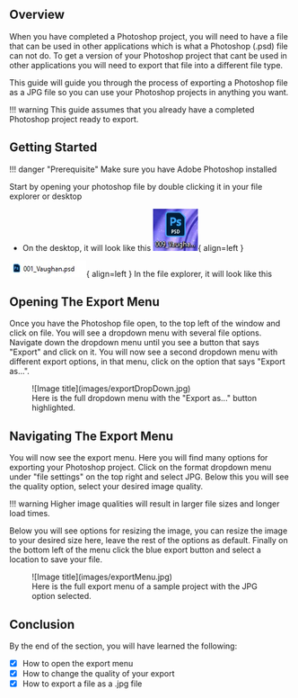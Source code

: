 ## Overview

When you have completed a Photoshop project, you will need to have a file that can be used in other applications which is what a Photoshop (.psd) file can not do. To get a version of your Photoshop project that cant be used in other applications you will need to export that file into a different file type.

This guide will guide you through the process of exporting a Photoshop file as a JPG file so you can use your Photoshop projects in anything you want.

!!! warning
    This guide assumes that you already have a completed Photoshop project ready to export.

## Getting Started

!!! danger "Prerequisite"
    Make sure you have Adobe Photoshop installed

Start by opening your photoshop file by double clicking it in your file explorer or desktop

* On the desktop, it will look like this ![Image title](images/psdFileDesktop.jpg){ align=left }

![Image title](images/psdFileFE.jpg){ align=left } In the file explorer, it will look like this

## Opening The Export Menu

Once you have the Photoshop file open, to the top left of the window and click on file. You will see a dropdown menu with several file options. Navigate down the dropdown menu until you see a button that says "Export" and click on it. You will now see a second dropdown menu with different export options, in that menu, click on the option that says "Export as...".

<figure markdown>
  ![Image title](images/exportDropDown.jpg)
  <figcaption>Here is the full dropdown menu with the "Export as..." button highlighted.</figcaption>
</figure>

## Navigating The Export Menu

You will now see the export menu. Here you will find many options for exporting your Photoshop project. Click on the format dropdown menu under "file settings" on the top right and select JPG. Below this you will see the quality option, select your desired image quality.

!!! warning
    Higher image qualities will result in larger file sizes and longer load times.

Below you will see options for resizing the image, you can resize the image to your desired size here, leave the rest of the options as default. Finally on the bottom left of the menu click the blue export button and select a location to save your file.

<figure markdown>
  ![Image title](images/exportMenu.jpg)
  <figcaption>Here is the full export menu of a sample project with the JPG option selected.</figcaption>
</figure>

## Conclusion

By the end of the section, you will have learned the following:

- [x] How to open the export menu
- [x] How to change the quality of your export
- [x] How to export a file as a .jpg file
